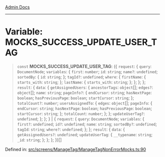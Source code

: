 [Admin Docs](/)

***

# Variable: MOCKS\_SUCCESS\_UPDATE\_USER\_TAG

> `const` **MOCKS\_SUCCESS\_UPDATE\_USER\_TAG**: (\{ `request`: \{ `query`: `DocumentNode`; `variables`: \{ `first`: `number`; `id`: `string`; `name?`: `undefined`; `sortedBy`: \{ `id`: `string`; \}; `tagId?`: `undefined`; `where`: \{ `firstName`: \{ `starts_with`: `string`; \}; `lastName`: \{ `starts_with`: `string`; \}; \}; \}; \}; `result`: \{ `data`: \{ `getAssignedUsers`: \{ `ancestorTags`: `object`[]; `edges?`: `object`[]; `name`: `string`; `pageInfo?`: \{ `endCursor`: `string`; `hasNextPage`: `boolean`; `hasPreviousPage`: `boolean`; `startCursor`: `string`; \}; `totalCount?`: `number`; `usersAssignedTo`: \{ `edges`: `object`[]; `pageInfo`: \{ `endCursor`: `string`; `hasNextPage`: `boolean`; `hasPreviousPage`: `boolean`; `startCursor`: `string`; \}; `totalCount`: `number`; \}; \}; `updateUserTag?`: `undefined`; \}; \}; \} \| \{ `request`: \{ `query`: `DocumentNode`; `variables`: \{ `first?`: `undefined`; `id?`: `undefined`; `name`: `string`; `sortedBy?`: `undefined`; `tagId`: `string`; `where?`: `undefined`; \}; \}; `result`: \{ `data`: \{ `getAssignedUsers?`: `undefined`; `updateUserTag`: \{ `__typename`: `string`; `_id`: `string`; \}; \}; \}; \})[]

Defined in: [src/screens/ManageTag/ManageTagNonErrorMocks.ts:90](https://github.com/PalisadoesFoundation/talawa-admin/blob/main/src/screens/ManageTag/ManageTagNonErrorMocks.ts#L90)
